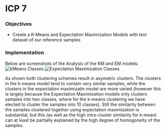 # ICP 7

### Objectives

  - Create a K-Means and Expectation Maximization Models with text dataset of our reference samples

### Implementation

Below are screenshots of the Analysis of the KM and EM models:
![kMeans Classes](https://github.com/toadSTL/CS5542_ICP/blob/master/ICP6/doc/kMeansClusteringAnalysis.png)
![Expectation Maximization Classes](https://github.com/toadSTL/CS5542_ICP/blob/master/ICP6/doc/ExpectationMaximizationClusteringAnalysis.png)

As shown both clustering schemes result in asymetric clusters.  The clusters in the k-means model tend to contain very similar samples, while the clusters in the expectation maximizatin model are more varied (however this is largely because the Expectation Maximization models only clusters samples into two classes, where for the k-means clustering we have elected to cluster the samples into 10 classes).  Still the similarity between the samples clustered together using expectation maximization is substantial, but this (as well as the high intra-cluster similarity for k-mean) can at least be partially explained by the high degree of homogoneity of the samples.

